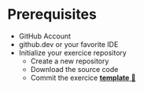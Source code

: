 <!-- .slide: -->

# Prerequisites

* GitHub Account
* github.dev or your favorite IDE
* Initialize your exercice repository
  * Create a new repository
  * Download the source code
  * Commit the exercice [**template** 🔗](https://github.com/sfeir-open-source/sfeir-school-github-actions-creation/tree/main/steps/prerequisites)
